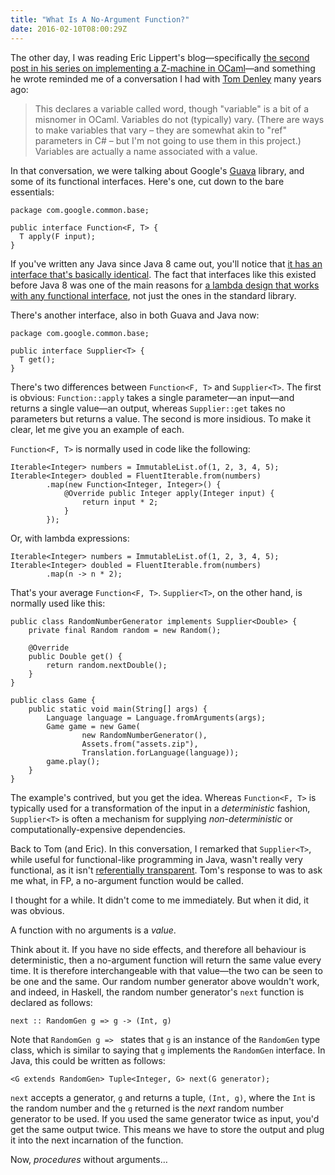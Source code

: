 ```yaml
---
title: "What Is A No-Argument Function?"
date: 2016-02-10T08:00:29Z
---
```


The other day, I was reading Eric Lippert's blog—specifically [the second post in his series on implementing a Z-machine in OCaml][North of house]—and something he wrote reminded me of a conversation I had with [Tom Denley][@scarytom] many years ago:

> This declares a variable called word, though "variable" is a bit of a misnomer in OCaml. Variables do not (typically) vary. (There are ways to make variables that vary – they are somewhat akin to "ref" parameters in C# – but I'm not going to use them in this project.) Variables are actually a name associated with a value.

In that conversation, we were talking about Google's [Guava][] library, and some of its functional interfaces. Here's one, cut down to the bare essentials:

    package com.google.common.base;

    public interface Function<F, T> {
      T apply(F input);
    }

If you've written any Java since Java 8 came out, you'll notice that [it has an interface that's basically identical][java.util.function.Function]. The fact that interfaces like this existed before Java 8 was one of the main reasons for [a lambda design that works with any functional interface][Functions are Objects: the other point of view], not just the ones in the standard library.

There's another interface, also in both Guava and Java now:

    package com.google.common.base;

    public interface Supplier<T> {
      T get();
    }

There's two differences between `Function<F, T>` and `Supplier<T>`. The first is obvious: `Function::apply` takes a single parameter—an input—and returns a single value—an output, whereas `Supplier::get` takes no parameters but returns a value. The second is more insidious. To make it clear, let me give you an example of each.

`Function<F, T>` is normally used in code like the following:

    Iterable<Integer> numbers = ImmutableList.of(1, 2, 3, 4, 5);
    Iterable<Integer> doubled = FluentIterable.from(numbers)
            .map(new Function<Integer, Integer>() {
                @Override public Integer apply(Integer input) {
                    return input * 2;
                }
            });

Or, with lambda expressions:

    Iterable<Integer> numbers = ImmutableList.of(1, 2, 3, 4, 5);
    Iterable<Integer> doubled = FluentIterable.from(numbers)
            .map(n -> n * 2);

That's your average `Function<F, T>`. `Supplier<T>`, on the other hand, is normally used like this:

    public class RandomNumberGenerator implements Supplier<Double> {
        private final Random random = new Random();

        @Override
        public Double get() {
            return random.nextDouble();
        }
    }

    public class Game {
        public static void main(String[] args) {
            Language language = Language.fromArguments(args);
            Game game = new Game(
                    new RandomNumberGenerator(),
                    Assets.from("assets.zip"),
                    Translation.forLanguage(language));
            game.play();
        }
    }

The example's contrived, but you get the idea. Whereas `Function<F, T>` is typically used for a transformation of the input in a *deterministic* fashion, `Supplier<T>` is often a mechanism for supplying *non-deterministic* or computationally-expensive dependencies.

Back to Tom (and Eric). In this conversation, I remarked that `Supplier<T>`, while useful for functional-like programming in Java, wasn't really very functional, as it isn't [referentially transparent][Referential Transparency, And The True Meaning Of Functional Programming]. Tom's response to was to ask me what, in FP, a no-argument function would be called.

I thought for a while. It didn't come to me immediately. But when it did, it was obvious.

A function with no arguments is a *value*.

Think about it. If you have no side effects, and therefore all behaviour is deterministic, then a no-argument function will return the same value every time. It is therefore interchangeable with that value—the two can be seen to be one and the same. Our random number generator above wouldn't work, and indeed, in Haskell, the random number generator's `next` function is declared as follows:

    next :: RandomGen g => g -> (Int, g)

Note that `RandomGen g => ` states that `g` is an instance of the `RandomGen` type class, which is similar to saying that `g` implements the `RandomGen` interface. In Java, this could be written as follows:

    <G extends RandomGen> Tuple<Integer, G> next(G generator);

`next` accepts a generator, `g` and returns a tuple, `(Int, g)`, where the `Int` is the random number and the `g` returned is the *next* random number generator to be used. If you used the same generator twice as input, you'd get the same output twice. This means we have to store the output and plug it into the next incarnation of the function.

Now, *procedures* without arguments…

[@scarytom]: https://twitter.com/scarytom
[North of house]: http://ericlippert.com/2016/02/03/north-of-house/
[Guava]: https://github.com/google/guava
[java.util.function.Function]: https://docs.oracle.com/javase/8/docs/api/java/util/function/Function.html
[Functions are Objects: the other point of view]: http://monospacedmonologues.com/post/58923319303/functions-are-objects-the-other-point-of-view
[Referential Transparency, And The True Meaning Of Functional Programming]: http://monospacedmonologues.com/post/138204666541/referential-transparency-and-the-true-meaning-of
